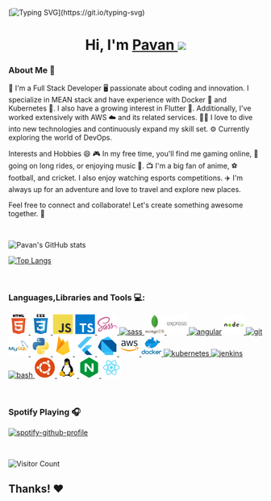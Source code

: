 [![Typing SVG](https://readme-typing-svg.herokuapp.com?color=%2336BCF7&size=25&width=600&height=60&lines=Welcome+to+Euphoria99's+Github+profile!)](https://git.io/typing-svg)

<h1 align="center">Hi, I'm <a target="_blank" href="https://www.linkedin.com/in/pavan-bhat-7544781aa/" > Pavan </a> <img src="https://raw.githubusercontent.com/MartinHeinz/MartinHeinz/master/wave.gif" width="30px"></h1>

<!-- <a onclick="window.open(this.href,'_blank');return false;" href="https://www.linkedin.com/in/pavan-bhat-7544781aa/">Pavan</a> -->

<!-- <h1 align="center">Hi, I'm <a onclick="window.open(this.href,'_blank');return false;" href="https://www.linkedin.com/in/pavan-bhat-7544781aa/">Pavan</a>
 <img src="https://raw.githubusercontent.com/MartinHeinz/MartinHeinz/master/wave.gif" width="30px"></h1> -->

### About Me 🚀

🌱 I'm a Full Stack Developer 🖥️ passionate about coding and innovation. I specialize in MEAN stack and have experience with Docker 🐳 and Kubernetes 🚢. I also have a growing interest in Flutter 📱. Additionally, I've worked extensively with AWS ☁️ and its related services. 
👨‍💻 I love to dive into new technologies and continuously expand my skill set.
⚙️ Currently exploring the world of DevOps.

Interests and Hobbies 😄
🎮 In my free time, you'll find me gaming online, 🚴 going on long rides, or enjoying music 🎵.
📺 I'm a big fan of anime, ⚽ football, and cricket. I also enjoy watching esports competitions.
✈️ I'm always up for an adventure and love to travel and explore new places.

Feel free to connect and collaborate! Let's create something awesome together. 🌟

<br />

![Pavan's GitHub stats](https://github-readme-stats.vercel.app/api?username=Euphoria99&show_icons=true&theme=midnight-purple)

[![Top Langs](https://github-readme-stats.vercel.app/api/top-langs/?username=Euphoria99&hide=jupyter+notebook,c%2B%2B,CMake)](https://github.com/Euphoria99/github-readme-stats)

<br />
<h3 align="left">Languages,Libraries and Tools 💻:</h3>
<p align="left"> <a href="https://www.w3.org/html/" target="_blank" rel="noreferrer"> <img src="https://raw.githubusercontent.com/devicons/devicon/master/icons/html5/html5-original-wordmark.svg" alt="html5" width="40" height="40"/>  </a>  <a href="https://www.w3schools.com/css/" target="_blank" rel="noreferrer"> <img src="https://raw.githubusercontent.com/devicons/devicon/master/icons/css3/css3-original-wordmark.svg" alt="css3" width="40" height="40"/> </a> <a href="https://developer.mozilla.org/en-US/docs/Web/JavaScript" target="_blank" rel="noreferrer"> <img src="https://raw.githubusercontent.com/devicons/devicon/master/icons/javascript/javascript-original.svg" alt="javascript" width="40" height="40"/></a>  <a href="https://www.typescriptlang.org/" target="_blank" rel="noreferrer"> <img src="https://raw.githubusercontent.com/devicons/devicon/master/icons/typescript/typescript-original.svg" alt="typescript" width="40" height="40"/> </a><a href="https://sass-lang.com" target="_blank" rel="noreferrer"> <img src="https://raw.githubusercontent.com/devicons/devicon/master/icons/sass/sass-original.svg" alt="sass" width="40" height="40"/> </a><a href="https://ng.ant.design/docs/introduce/en" target="_blank" rel="noreferrer"> <img src="https://avatars.githubusercontent.com/u/30223759?s=200&v=4" alt="sass" width="40" height="40"/> </a><a href="https://www.mongodb.com/" target="_blank" rel="noreferrer"> <img src="https://raw.githubusercontent.com/devicons/devicon/master/icons/mongodb/mongodb-original-wordmark.svg" alt="mongodb" width="40" height="40"/> </a><a href="https://expressjs.com" target="_blank" rel="noreferrer"> <img src="https://raw.githubusercontent.com/devicons/devicon/master/icons/express/express-original-wordmark.svg" alt="express" width="40" height="40"/> <a href="https://angular.io" target="_blank" rel="noreferrer"> <img src="https://angular.io/assets/images/logos/angular/angular.svg" alt="angular" width="40" height="40"/></a> <a href="https://nodejs.org" target="_blank" rel="noreferrer"> <img src="https://raw.githubusercontent.com/devicons/devicon/master/icons/nodejs/nodejs-original-wordmark.svg" alt="nodejs" width="40" height="40"/> </a><a href="https://git-scm.com/" target="_blank" rel="noreferrer"> <img src="https://www.vectorlogo.zone/logos/git-scm/git-scm-icon.svg" alt="git" width="40" height="40"/> </a>     <a href="https://www.mysql.com/" target="_blank" rel="noreferrer"> <img src="https://raw.githubusercontent.com/devicons/devicon/master/icons/mysql/mysql-original-wordmark.svg" alt="mysql" width="40" height="40"/> </a>   <a href="https://www.python.org" target="_blank" rel="noreferrer"> <img src="https://raw.githubusercontent.com/devicons/devicon/master/icons/python/python-original.svg" alt="python" width="40" height="40"/> </a>  <a href="https://firebase.google.com/" target="_blank" rel="noreferrer"> <img src="https://raw.githubusercontent.com/github/explore/80688e429a7d4ef2fca1e82350fe8e3517d3494d/topics/firebase/firebase.png" alt="Firebase" width="40" height="40"/> </a> 
<a href="https://flutter.dev/" target="_blank" rel="noreferrer"> <img src="https://raw.githubusercontent.com/github/explore/cebd63002168a05a6a642f309227eefeccd92950/topics/flutter/flutter.png" alt="Flutter" width="40" height="40"/> </a>  <a href="https://dart.dev/" target="_blank" rel="noreferrer"> <img src="https://raw.githubusercontent.com/github/explore/80688e429a7d4ef2fca1e82350fe8e3517d3494d/topics/dart/dart.png" alt="Dart" width="40" height="40"/> </a> <a href="https://aws.amazon.com/free/" target="_blank" rel="noreferrer"> <img src="https://raw.githubusercontent.com/github/explore/fbceb94436312b6dacde68d122a5b9c7d11f9524/topics/aws/aws.png" alt="aws" width="40" height="40"/> </a> <a href="https://www.docker.com/" target="_blank" rel="noreferrer"> <img src="https://raw.githubusercontent.com/github/explore/80688e429a7d4ef2fca1e82350fe8e3517d3494d/topics/docker/docker.png" alt="docker" width="40" height="40"/> </a> <a href="https://kubernetes.io/" target="_blank" rel="noreferrer"> <img src="https://avatars.githubusercontent.com/u/13629408?s=200&v=4" alt="kubernetes" width="40" height="40"/> </a> <a href="https://www.jenkins.io/" target="_blank" rel="noreferrer"> <img src="https://avatars.githubusercontent.com/u/107424?s=200&v=4" alt="jenkins" width="40" height="40"/> </a> <a href="https://www.gnu.org/software/bash/" target="_blank" rel="noreferrer"> <img src="https://upload.wikimedia.org/wikipedia/commons/thumb/4/4b/Bash_Logo_Colored.svg/2048px-Bash_Logo_Colored.svg.png" alt="bash" width="40" height="40"/> </a> <a href="https://ubuntu.com/" target="_blank" rel="noreferrer"> <img src="https://raw.githubusercontent.com/github/explore/80688e429a7d4ef2fca1e82350fe8e3517d3494d/topics/ubuntu/ubuntu.png" alt="ubuntu" width="40" height="40"/> </a> <a href="https://www.linux.org/" target="_blank" rel="noreferrer"> <img src="https://raw.githubusercontent.com/github/explore/80688e429a7d4ef2fca1e82350fe8e3517d3494d/topics/linux/linux.png" alt="linux" width="40" height="40"/> </a> <a href="https://www.nginx.com/" target="_blank" rel="noreferrer"> <img src="https://raw.githubusercontent.com/github/explore/85cceaeeaf993ca35664dc37ea24f9237fbbfc14/topics/nginx/nginx.png" alt="nginx" width="40" height="40"/> </a> <a href="https://www.nginx.com/" target="_blank" rel="noreferrer"> <img src="https://raw.githubusercontent.com/github/explore/80688e429a7d4ef2fca1e82350fe8e3517d3494d/topics/react/react.png" alt="react" width="40" height="40"/> </a>

</p>

<!-- <a href="URL" target="_blank" rel="noreferrer"> <img src="SRC-URL" alt="NAME" width="40" height="40"/> </a> -->
<br />

### Spotify Playing 🎧

[![spotify-github-profile](https://spotify-github-profile.vercel.app/api/view?uid=0j9nleism44aclrdzx5clx3on&cover_image=true&theme=novatorem&bar_color=8d46b4&bar_color_cover=true)](https://spotify-github-profile.vercel.app/api/view?uid=0j9nleism44aclrdzx5clx3on&redirect=true)

<br />

![Visitor Count](https://profile-counter.glitch.me/{Euphoria99}/count.svg)

## Thanks! ❤️


